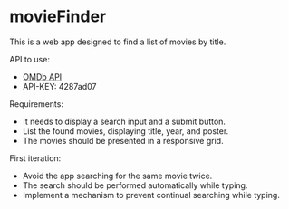 # movieFinder
This is a web app designed to find a list of movies by title.

API to use:

- [OMDb API](https://www.omdbapi.com/)
- API-KEY: 4287ad07

Requirements:

- It needs to display a search input and a submit button.
- List the found movies, displaying title, year, and poster.
- The movies should be presented in a responsive grid.

First iteration:

- Avoid the app searching for the same movie twice.
- The search should be performed automatically while typing.
- Implement a mechanism to prevent continual searching while typing.
